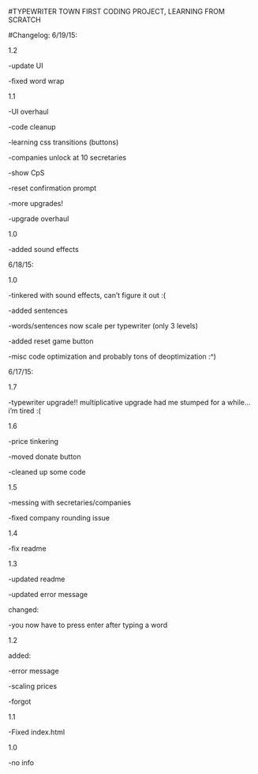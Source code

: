 
#TYPEWRITER TOWN
FIRST CODING PROJECT, LEARNING FROM SCRATCH

#Changelog:
6/19/15:

1.2

-update UI

-fixed word wrap


1.1

-UI overhaul

-code cleanup

-learning css transitions (buttons)

-companies unlock at 10 secretaries

-show CpS

-reset confirmation prompt

-more upgrades!

-upgrade overhaul


1.0

-added sound effects


6/18/15:

1.0

-tinkered with sound effects, can’t figure it out :(


-added sentences

-words/sentences now scale per typewriter (only 3 levels)

-added reset game button

-misc code optimization and probably tons of deoptimization :^)


6/17/15: 

1.7

-typewriter upgrade!! multiplicative upgrade had me stumped for a while... i’m tired :(


1.6

-price tinkering

-moved donate button

-cleaned up some code


1.5

-messing with secretaries/companies

-fixed company rounding issue


1.4

-fix readme


1.3

-updated readme

-updated error message

changed:

-you now have to press enter after typing a word


1.2 

added:

-error message

-scaling prices

-forgot


1.1

-Fixed index.html


1.0

-no info
